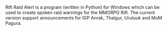 Rift Raid Alert is a program (written in Python) for Windows which can be used to create spoken raid warnings for the MMORPG Rift.
The current version support announcements for IGP Anrak, Thalgur, Uruluuk and MoM Pagura.

